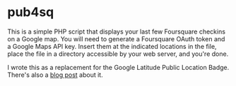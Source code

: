 pub4sq
======

This is a simple PHP script that displays your last few Foursquare
checkins on a Google map. You will need to generate a Foursquare OAuth token
and a Google Maps API key. Insert them at the indicated locations in the file,
place the file in a directory accessible by your web server, and you're done.

I wrote this as a replacement for the Google Latitude Public Location
Badge.  There's also a [blog
post](http://drmirror.net/2013/09/04/my-current-position/) about it.
